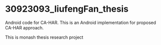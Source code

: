 # 30923093_liufengFan_thesis
Android code for CA-HAR. 
This is an Android implementation for proposed CA-HAR approach.

This is monash thesis research project

